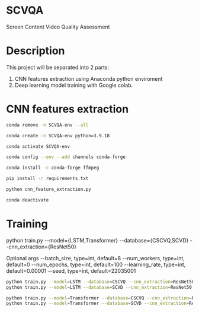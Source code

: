 # SCVQA

Screen Content Video Quality Assessment

# Description

This project will be separated into 2 parts:

1. CNN features extraction using Anaconda python enviroment
2. Deep learning model training with Google colab.

# CNN features extraction

```bash
conda remove -n SCVQA-env --all

conda create -n SCVQA-env python=3.9.18

conda activate SCVQA-env

conda config --env --add channels conda-forge

conda install -c conda-forge ffmpeg

pip install -r requirements.txt

python cnn_feature_extraction.py

conda deactivate
```

# Training

python train.py --model={LSTM,Transformer} --database={CSCVQ,SCVD} --cnn_extraction={ResNet50}

Optional args
--batch_size, type=int, default=8
--num_workers, type=int, default=0
--num_epochs, type=int, default=100
--learning_rate, type=int, default=0.00001
--seed, type=int, default=22035001

```bash
python train.py --model=LSTM --database=CSCVQ --cnn_extraction=ResNet50 --batch_size=8 --num_epochs=50
python train.py --model=LSTM --database=SCVD --cnn_extraction=ResNet50 --batch_size=16 --num_epochs=50

python train.py --model=Transformer --database=CSCVQ --cnn_extraction=ResNet50 --batch_size=8 --num_epochs=50
python train.py --model=Transformer --database=SCVD --cnn_extraction=ResNet50 --batch_size=32 --num_epochs=50
```
